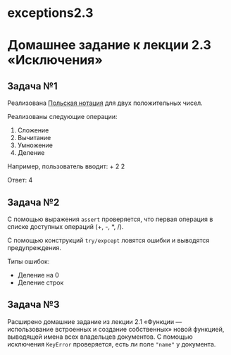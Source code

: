 # exceptions2.3

# Домашнее задание к лекции 2.3 «Исключения»

## Задача №1

Реализована [Польская нотация](https://ru.wikipedia.org/wiki/%D0%9F%D0%BE%D0%BB%D1%8C%D1%81%D0%BA%D0%B0%D1%8F_%D0%BD%D0%BE%D1%82%D0%B0%D1%86%D0%B8%D1%8F) для двух положительных чисел.

Реализованы следующие операции:
1. Сложение
2. Вычитание
3. Умножение
4. Деление

Например, пользователь вводит: + 2 2

Ответ: 4

## Задача №2

С помощью выражения `assert` проверяется, что первая операция в списке доступных операций (+, -, *, /).

С помощью конструкций `try/expcept` ловятся ошибки и выводятся предупреждения.

Типы ошибок:
- Деление на 0
- Деление строк

## Задача №3

Расширено домашние задание из лекции 2.1 «Функции — использование встроенных и создание собственных» новой функцией, выводящей имена всех владельцев документов. С помощью исключения `KeyError` проверяется, есть ли поле `"name"` у документа.
